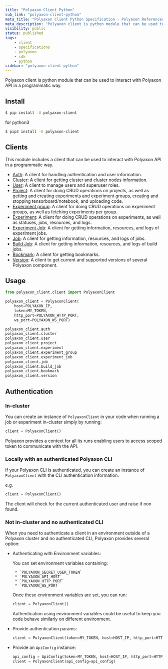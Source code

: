 ```yaml
---
title: "Polyaxon Client Python"
sub_link: "polyaxon-client-python"
meta_title: "Polyaxon Client Python Specification - Polyaxon References"
meta_description: "Polyaxon client is python module that can be used to interact with Polyaxon API in a programmatic way."
visibility: public
status: published
tags:
    - client
    - specifications
    - polyaxon
    - sdk
    - python
sidebar: "polyaxon-client-python"
---
```


Polyaxon client is python module that can be used to interact with Polyaxon API in a programmatic way.

## Install

```bash
$ pip install -U polyaxon-client
```

for python3

```bash
$ pip3 install -U polyaxon-client
```

## Clients

This module includes a client that can be used to interact with Polyaxon API in a programmatic way.


 * [Auth](/references/polyaxon-client-python/auth/): A client for handling authentication and user information.
 * [Cluster](/references/polyaxon-client-python/cluster/): A client for getting cluster and cluster nodes information.
 * [User](/references/polyaxon-client-python/user/): A client to manage users and superuser roles.
 * [Project](/references/polyaxon-client-python/project/): A client for doing CRUD operations on projects, as well as getting and creating experiments and experiment groups, creating and stopping tensorboard/notebook, and uploading code.
 * [Experiment group](/references/polyaxon-client-python/experiment-group/): A client for doing CRUD operations on experiment groups, as well as fetching experiments per group.
 * [Experiment](/references/polyaxon-client-python/experiment/): A client for doing CRUD operations on experiments, as well as statuses, jobs, resources, and logs.
 * [Experiment Job](/references/polyaxon-client-python/experiment-job/): A client for getting information, resources, and logs of experiment jobs.
 * [Job](/references/polyaxon-client-python/job/): A client for getting information, resources, and logs of jobs.
 * [Build Job](/references/polyaxon-client-python/build-job/): A client for getting information, resources, and logs of build jobs.
 * [Bookmark](/references/polyaxon-client-python/bookmark/): A client for getting bookmarks.
 * [Version](/references/polyaxon-client-python/version/): A client to get current and supported versions of several Polyaxon component.


## Usage

```python
from polyaxon_client.client import PolyaxonClient

polyaxon_client = PolyaxonClient(
    host=POLYAXON_IP,
    token=MY_TOKEN, 
    http_port=POLYAXON_HTTP_PORT,
    ws_port=POLYAXON_WS_PORT)

polyaxon_client.auth
polyaxon_client.cluster
polyaxon_client.user
polyaxon_client.project
polyaxon_client.experiment
polyaxon_client.experiment_group
polyaxon_client.experiment_job
polyaxon_client.job
polyaxon_client.build_job
polyaxon_client.bookmark
polyaxon_client.version
```

## Authentication

### In-cluster

You can create an instance of `PolyaxonClient` in your code when running a job or experiment in-cluster simply by running:

```python
client = PolyaxonClient()
``` 

Polyaxon provides a context for all its runs enabling users to access scoped token to communicate with the API.

### Locally with an authenticated Polyaxon CLI

If your Polyaxon CLI is authenticated, you can create an instance of `PolyaxonClient` with the CLI authentication information.

e.g.

```python
client = PolyaxonClient()
```

The client will check for the current authenticated user and raise if non found.

### Not in-cluster and no authenticated CLI

When you need to  authenticate a client in an environment outside of a Polyaxon cluster and no authenticated CLI, Polyaxon provides several option:

 * Authenticating with Environment variables:
    
    You can set environment variables containing:
        
        * `POLYAXON_SECRET_USER_TOKEN`
        * `POLYAXON_API_HOST`
        * `POLYAXON_HTTP_PORT`
        * `POLYAXON_WS_PORT`
    
    Once these environment variables are set, you can run:
    
    ```python
    client = PolyaxonClient()
    ```
    
    Authentication using environment variables could be useful to keep you code behave similarly on different environment.
    
 * Provide authentication params:
 
    ```python
    client = PolyaxonClient(token=MY_TOKEN, host=HOST_IP, http_port=HTTP_PORT, ws_port=WS_PORT, use_https=None, verify_ssl=None)
    ```
 
 * Provide an `ApiConfig` instance:
        
    ```python
    api_config = ApiConfig(token=MY_TOKEN, host=HOST_IP, http_port=HTTP_PORT, ws_port=WS_PORT, use_https=None, verify_ssl=None)
    client = PolyaxonClient(api_config=api_config)
    ```
